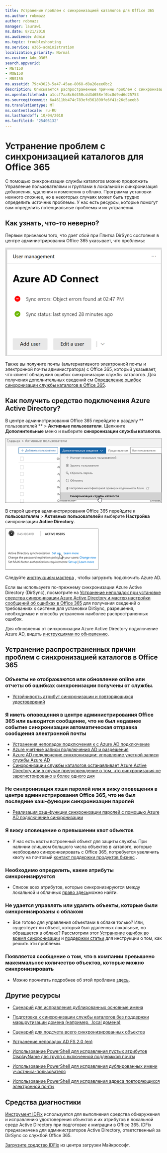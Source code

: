 ```yaml
---
title: Устранение проблем с синхронизацией каталогов для Office 365
ms.author: robmazz
author: robmazz
manager: laurawi
ms.date: 8/21/2018
ms.audience: Admin
ms.topic: troubleshooting
ms.service: o365-administration
localization_priority: Normal
ms.custom: Adm_O365
search.appverid:
- MET150
- MOE150
- MBS150
ms.assetid: 79c43023-5a47-45ae-8068-d8a26eee6bc2
description: Описываются распространенные причины проблем с синхронизацией каталогов в Office 365 и предоставляет несколько методов для устранения неполадок и устраните их.
ms.openlocfilehash: a1ccf7aa8c6d450cdd3d658ef0bc8d9ed6d25753
ms.sourcegitcommit: 6a4611bb474c783efd361890fe6f41c26c5aeeb3
ms.translationtype: MT
ms.contentlocale: ru-RU
ms.lasthandoff: 10/04/2018
ms.locfileid: "25405132"
---
```

# <a name="fixing-problems-with-directory-synchronization-for-office-365"></a>Устранение проблем с синхронизацией каталогов для Office 365

С помощью синхронизации службы каталогов можно продолжить Управление пользователями и группами в локальной и синхронизация добавления, удаления и изменения в облако. Программа установки немного сложнее, но в некоторых случаях может быть трудно определить источник проблемы. У нас есть ресурсы, которые помогут вам определить потенциальные проблемы и их устранения.
  
## <a name="how-do-i-know-if-something-is-wrong"></a>Как узнать, что-то неверно?

Первым признаком того, что дает сбой при Плитка DirSync состояния в центре администрирования Office 365 указывает, что проблемы:
  
![Состояние DirSync плиток в предварительной версии центра администрирования](media/060006e9-de61-49d5-8979-e77cda198e71.png)
  
Также вы получите почты (альтернативного электронной почты и электронной почты администратора) с Office 365, который указывает, что клиент обнаружил ошибок синхронизации службы каталогов. Для получения дополнительных сведений см [Определение ошибок синхронизации службы каталогов в Office 365](identify-directory-synchronization-errors.md).
  
## <a name="how-do-i-get-azure-active-directory-connect-tool"></a>Как получить средство подключения Azure Active Directory?

В центре администрирования Office 365 перейдите к разделу ** пользователей ** \> **Активные пользователи**. Щелкните **Дополнительные** меню и выберите **синхронизации службы каталогов**. 
  
![Выберите в меню Дополнительные синхронизации службы каталогов](media/dc6669e5-c01b-471e-9cdf-04f5d44e1c4b.png)
  
В старой центра администрирования Office 365 перейдите к **пользователям** \> **Активных пользователей**и выберите **Настройка** синхронизации **Active Directory**. 
  
![Щелкните настроить синхронизации Active Directory](media/bd95492b-d65e-4072-a6ee-e562f5f566c3.png)
  
Следуйте [инструкциям мастера](set-up-directory-synchronization.md) , чтобы загрузить подключить Azure AD. 
  
Если вы используете по-прежнему синхронизации Azure Active Directory (DirSync), посмотрите на [Устранение неполадок при установке средства синхронизации Azure Active Directory и мастер настройки сообщений об ошибках в Office 365](https://go.microsoft.com/fwlink/p/?LinkId=396717) для получения сведений о требованиях к системе для установки DirSync, разрешения, необходимые и способы устранения наиболее распространенных ошибок. 
  
Для обновления от синхронизации Azure Active Directory подключение Azure AD, видеть [инструкциями по обновлению](https://go.microsoft.com/fwlink/p/?LinkId=733240).
  
## <a name="resolving-common-causes-of-problems-with-directory-synchronization-in-office-365"></a>Устранение распространенных причин проблем с синхронизацией каталогов в Office 365

### <a name="synchronized-objects-arent-appearing-or-updating-online-or-im-getting-synchronization-error-reports-from-the-service"></a>**Объекты не отображаются или обновление online или отчеты об ошибках синхронизации получены от службы.**

- [Устойчивость атрибут синхронизации и повторяющихся удостоверений](https://go.microsoft.com/fwlink/p/?LinkID=798300)

### <a name="i-have-an-alert-in-the-office-365-admin-center-or-am-receiving-automated-emails-that-there-hasnt-been-a-recent-synchronization-event"></a>**Я иметь оповещения в центре администрирования Office 365 или выводится сообщение, что не был недавнее событие синхронизации автоматическая отправка сообщения электронной почты**
- [Устранения неполадок подключения к с Azure AD подключение](https://go.microsoft.com/fwlink/p/?LinkId=820597)
- [Azure учетные записи подключения AD и разрешения](https://go.microsoft.com/fwlink/p/?LinkId=820598)
- [Azure AD подключение синхронизации: управление учетной записи службы Azure AD](https://go.microsoft.com/fwlink/p/?LinkId=820599)
- [Синхронизации службы каталогов останавливает Azure Active Directory или в случае предупреждение о том, что синхронизация не зарегистрировано в более одного дня](https://support.microsoft.com/help/2882421/directory-synchronization-to-azure-active-directory-stops-or-you-re-warned-that-sync-hasn-t-registered-in-more-than-a-day)

### <a name="password-hashes-arent-synchronizing-or-im-seeing-an-alert-in-the-office-365-admin-center-that-there-hasnt-been-a-recent-password-hash-synchronization"></a>**Не синхронизация хэши паролей или я вижу оповещения в центре администрирования Office 365, что не был последние хэш-функции синхронизации паролей**
- [Реализация хэш-функции синхронизации паролей с помощью Azure AD подключение синхронизации](https://docs.microsoft.com/azure/active-directory/hybrid/how-to-connect-password-hash-synchronization)

### <a name="im-seeing-an-alert-that-object-quota-exceeded"></a>**Я вижу оповещение о превышении квот объектов**
- У нас есть квоты встроенный объект для защиты службы. При наличии слишком большого числа объектов в каталоге, которые необходимо синхронизировать с Office 365, потребуется увеличить квоту на почтовый [контакт поддержки продуктов бизнес](https://support.office.com/article/32a17ca7-6fa0-4870-8a8d-e25ba4ccfd4b) .

### <a name="i-need-to-know-which-attributes-are-synchronized"></a>**Необходимо определить, какие атрибуты синхронизируются**
- Список всех атрибутов, которые синхронизируются между локальной и облачных [право здесь](https://go.microsoft.com/fwlink/p/?LinkId=396719)можно найти.

### <a name="i-cant-manage-or-remove-objects-that-were-synchronized-to-the-cloud"></a>**Не удается управлять или удалить объекты, которые были синхронизированы с облаком**
- Все готово для управления объектами в облаке только? Или, существует ли объект, который был удаленных локальные, но обращается в облаке? Рассмотрим этот [Устранение ошибок во время синхронизации](https://go.microsoft.com/fwlink/p/?linkid=842044) и [поддержки статьи](https://go.microsoft.com/fwlink/p/?LinkId=396720) для инструкции о том, как решить эти проблемы.

### <a name="i-got-an-error-message-that-my-company-has-exceeded-the-number-of-objects-that-can-be-synchronized"></a>**Появляется сообщение о том, что в компании превышено максимальное количество объектов, которые можно синхронизировать**
- Можно прочитать подробнее об этой проблеме [здесь](https://go.microsoft.com/fwlink/p/?LinkId=396721).
   
## <a name="other-resources"></a>Другие ресурсы

- [Сценарий для исправления дублированных основные имена](https://go.microsoft.com/fwlink/p/?LinkId=396725)
    
- [Подготовка к синхронизации службы каталогов без поддержки маршрутизации домена (например, .local домена)](prepare-a-non-routable-domain-for-directory-synchronization.md)
    
- [Сценарий для подсчета всего синхронизированных объектов](https://go.microsoft.com/fwlink/p/?LinkId=396726)
    
- [Устранение неполадок AD FS 2.0 (en)](https://go.microsoft.com/fwlink/p/?LinkId=396727)
    
- [Использование PowerShell для исправления пустых атрибутов DisplayName для групп с включенной поддержкой почты](https://go.microsoft.com/fwlink/p/?LinkId=396728)
    
- [Использование PowerShell для исправления дублированных имени участника-пользователя](https://go.microsoft.com/fwlink/p/?LinkId=396730)
    
- [Использование PowerShell для исправления адреса повторяющихся электронной почты](https://go.microsoft.com/fwlink/p/?LinkId=396731)
    
## <a name="diagnostic-tools"></a>Средства диагностики

[Инструмент IDFix](prepare-directory-attributes-for-synch-with-idfix.md) используется для выполнения средства обнаружения и исправлению удостоверения объектов и их атрибутов в локальной среде Active Directory при подготовке к миграции в Office 365. IDFix предназначена для администраторов Active Directory, ответственный за DirSync со службой Office 365. 

[Загрузите средство IDFix](https://go.microsoft.com/fwlink/p/?LinkId=396718) из центра загрузки Майкрософт.